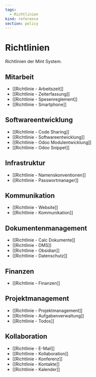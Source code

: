 ```yaml
---
tags:
  - Richtlinien
kind: reference
section: policy
---
```


# Richtlinien

Richtlinien der Mint System.

## Mitarbeit

- [[Richtlinie - Arbeitszeit]]
- [[Richtlinie - Zeiterfassung]]
- [[Richtlinie - Spesenreglement]]
- [[Richtlinie - Smartphone]]

## Softwareentwicklung

- [[Richtlinie - Code Sharing]]
- [[Richtlinie - Softwareentwicklung]]
- [[Richtlinie - Odoo Modulentwicklung]]
- [[Richtlinie - Odoo Snippet]]

## Infrastruktur

- [[Richtlinie - Namenskonventionen]]
- [[Richtlinie - Passwortmanager]]

## Kommunikation

- [[Richtlinie - Website]]
- [[Richtlinie - Kommunikation]]

## Dokumentenmanagement

- [[Richtlinie - Calc Dokumente]]
- [[Richtlinie - DMS]]
- [[Richtlinie - Obsidian]]
- [[Richtlinie - Datenschutz]]

## Finanzen

- [[Richtlinie - Finanzen]]

## Projektmanagement

- [[Richtlinie - Projektmanagement]]
- [[Richtlinie - Aufgabenverwaltung]]
- [[Richtlinie - Todos]]

## Kollaboration

- [[Richtlinie - E-Mail]]
- [[Richtlinie - Kollaboration]]
- [[Richtlinie - Konferenz]]
- [[Richtlinie - Kontakte]]
- [[Richtlinie - Kalender]]
